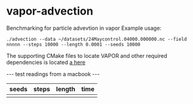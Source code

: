 # vapor-advection

Benchmarking for particle advevtion in vapor
Example usage:

`./advection --data ~/datasets/24Maycontrol.04000.000000.nc --field nnnnn --steps 10000 --length 0.0001 --seeds 10000`

The supporting CMake files to locate VAPOR and other required dependencies is located [a here](https://github.com/ayenpure/CMakeFindModules)

--- test readings from a macbook ---

|  seeds  |  steps  |  length  |  time  |
|---------|---------|----------|--------|
|         |         |          |        |
